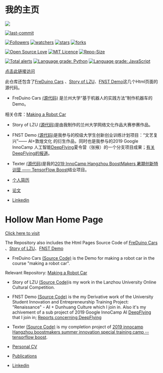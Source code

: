# 我的主页

![](img/mark.png)

[![last-commit](https://img.shields.io/github/last-commit/HollowMan6/HollowMan6.github.io)](../../graphs/commit-activity)

[![Followers](https://img.shields.io/github/followers/HollowMan6?style=social)](https://github.com/HollowMan6?tab=followers)
[![watchers](https://img.shields.io/github/watchers/HollowMan6/HollowMan6.github.io?style=social)](../../watchers)
[![stars](https://img.shields.io/github/stars/HollowMan6/HollowMan6.github.io?style=social)](../../stargazers)
[![forks](https://img.shields.io/github/forks/HollowMan6/HollowMan6.github.io?style=social)](../../network/members)

[![Open Source Love](https://img.shields.io/badge/-%E2%9D%A4%20Open%20Source-Green?style=flat-square&logo=Github&logoColor=white&link=https://hollowman6.github.io/fund.html)](https://hollowman6.github.io/fund.html)
[![MIT Licence](https://img.shields.io/badge/license-MIT-blue)](https://opensource.org/licenses/mit-license.php)
[![Repo-Size](https://img.shields.io/github/repo-size/HollowMan6/HollowMan6.github.io.svg)](../../archive/master.zip)

[![Total alerts](https://img.shields.io/lgtm/alerts/g/HollowMan6/HollowMan6.github.io.svg?logo=lgtm&logoWidth=18)](https://lgtm.com/projects/g/HollowMan6/HollowMan6.github.io/alerts/)
[![Language grade: Python](https://img.shields.io/lgtm/grade/python/g/HollowMan6/HollowMan6.github.io.svg?logo=lgtm&logoWidth=18)](https://lgtm.com/projects/g/HollowMan6/HollowMan6.github.io/context:python)
[![Language grade: JavaScript](https://img.shields.io/lgtm/grade/javascript/g/HollowMan6/HollowMan6.github.io.svg?logo=lgtm&logoWidth=18)](https://lgtm.com/projects/g/HollowMan6/HollowMan6.github.io/context:javascript)

[点击此链接访问](https://hollowman6.github.io)

此仓库还包含了[FreDuino Cars](https://hollowman6.github.io/FreDuino) 、[Story of LZU](https://hollowman6.github.io/LZU)、[FNST Demo](https://hollowman6.github.io/StyleTrans)这几个Html页面的源代码。

* FreDuino Cars [(源代码)](FreDuino/) 是兰州大学“基于机器人的实践方法”制作机器车的Demo。

相关仓库：[Making a Robot Car](https://github.com/HollowMan6/Answers-for-My-LZU-UG-Courses/tree/master/Making%20a%20Robot%20Car)

* Story of LZU [(源代码)](LZU/)是由我制作的兰州大学网络文化作品大赛参赛作品。

* FNST Demo [(源代码)](StyleTrans/)是我参与的校级大学生创新创业训练计划项目：“文艺复兴”—— AI+敦煌文化 的衍生作品，同时也是我参与的2019 Google InnoCamp 人工智能[DeepFlying](https://github.com/dslab-deepflying/deepflying/tree/master/InnoCamp)夏令营（张掖）的一个分支项目成果；[有关DeepFlying的报道](http://news.lzu.edu.cn/c/201909/59389.html)。

* Texter [(源代码)](Texter/)是我的[2019 InnoCamp Hangzhou BoostMakers 暑期创新特训营 —— TensorFlow Boost](https://blackwalnut.tech/tfboost/introduce)结业项目。

* [个人简历](https://hollowman6.github.io/CV/?language=cn) 

* [论文](https://hollowman6.github.io/Publications/)

* [Linkedin](https://hollowman6.github.io/Linkedin/)

# Hollow Man Home Page

[Click here to visit](https://hollowman6.github.io)

The Repository also includes the Html Pages Source Code of [FreDuino Cars](https://hollowman6.github.io/FreDuino) 、[Story of LZU](https://hollowman6.github.io/LZU)、[FNST Demo](https://hollowman6.github.io/StyleTrans)

* FreDuino Cars [(Source Code)](FreDuino/) is the Demo for making a robot car in the course "making a robot car".

Relevant Repository: [Making a Robot Car](https://github.com/HollowMan6/Answers-for-My-LZU-UG-Courses/tree/master/Making%20a%20Robot%20Car)

* Story of LZU [(Source Code)](LZU/)is my work in the Lanzhou University Online Cultural Competition.

* FNST Demo [(Source Code)](StyleTrans/) is the my Derivative work of the University Student Innovation and Entrepreneurship Training Project: "Renaissance" - AI + Dunhuang Culture which I join in. Also it's my achivement of a sub project of 2019 Google InnoCamp AI [DeepFlying](https://github.com/dslab-deepflying/deepflying/tree/master/InnoCamp) that I join in; [Reports concerning DeepFlying](http://news.lzu.edu.cn/c/201909/59389.html)

* Texter [(Source Code)](Texter/) is my completion project of [2019 innocamp Hangzhou boostmakers summer innovation special training camp -- tensorflow boost](https://blackwalnut.tech/tfboost/introduction).

* [Personal CV](https://hollowman6.github.io/CV/?language=en)

* [Publications](https://hollowman6.github.io/Publications/)

* [Linkedin](https://hollowman6.github.io/Linkedin/)
